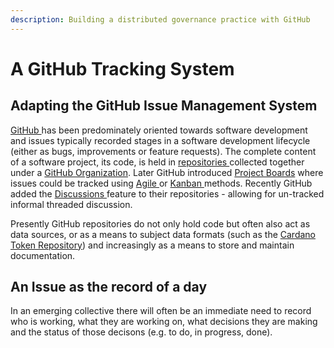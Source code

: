 ```yaml
---
description: Building a distributed governance practice with GitHub
---
```


# A GitHub Tracking System

## Adapting the GitHub Issue Management System

[GitHub ](https://github.com/)has been predominately oriented towards software development and issues typically recorded stages in a software development lifecycle \(either as bugs, improvements or feature requests\). The complete content of a software project, its code, is held in [repositories ](https://docs.github.com/en/github/creating-cloning-and-archiving-repositories/creating-a-repository-on-github/about-repositories)collected together under a [GitHub Organization](https://docs.github.com/en/organizations/collaborating-with-groups-in-organizations/about-organizations). Later GitHub introduced [Project Boards](https://docs.github.com/en/issues/organizing-your-work-with-project-boards/managing-project-boards/about-project-boards) where issues could be tracked using [Agile ](https://en.wikipedia.org/wiki/Agile_software_development)or [Kanban ](https://en.wikipedia.org/wiki/Kanban_%28development%29)methods. Recently GitHub added the [Discussions ](https://docs.github.com/en/discussions)feature to their repositories - allowing for un-tracked informal threaded discussion.

Presently GitHub repositories do not only hold code but often also act as data sources, or as a means to subject data formats \(such as the [Cardano Token Repository](https://github.com/cardano-foundation/cardano-token-registry)\) and increasingly as a means to store and maintain documentation. 

## An Issue as the record of a day

In an emerging collective there will often be an immediate need to record who is working, what they are working on, what decisions they are making and the status of those decisons \(e.g. to do, in progress, done\).







